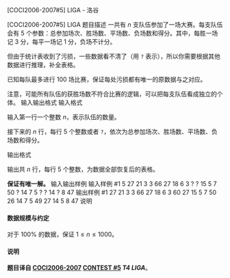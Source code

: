 



[COCI2006-2007#5] LIGA - 洛谷














[COCI2006-2007#5] LIGA
题目描述
一共有 $n$ 支队伍参加了一场大赛。每支队伍会有 $5$ 个参数：总参加场次、胜场数、平场数、负场数和得分。其中，每胜一场记 $3$ 分，每平一场记 $1$ 分，负场不计分。

但由于统计表收到了污损，一些数据看不清了（用 `?` 表示），所以你需要根据其他数据进行推理，补全表格。

已知每队最多进行 $100$ 场比赛，保证每处污损都有唯一的原数据与之对应。

注意，可能所有队伍的获胜场数不符合比赛的逻辑，可以把每支队伍看成独立的个体。
输入输出格式
输入格式

输入第一行一个整数 $n$，表示队伍的数量。

接下来的 $n$ 行，每行 $5$ 个整数或者 `?`，依次为总参加场次、胜场数、平场数、负场数和得分。


输出格式

输出共 $n$ 行，每行 $5$ 个整数，为数据全部恢复后的表格。

**保证有唯一解。**
输入输出样例
输入样例 #1
5
27 21 3 3 66
27 18 6 3 ?
? 15 5 7 50
? 14 7 5 ?
? 14 ? 8 47
输出样例 #1
27 21 3 3 66
27 18 6 3 60
27 15 5 7 50
26 14 7 5 49
27 14 5 8 47
说明
#### 数据规模与约定

对于 $100\%$ 的数据，保证 $1\le n\le 1000$。

#### 说明

**题目译自 [COCI2006-2007](https://hsin.hr/coci/archive/2006_2007/) [CONTEST #5](https://hsin.hr/coci/archive/2006_2007/contest5_tasks.pdf) *T4 LIGA***。






